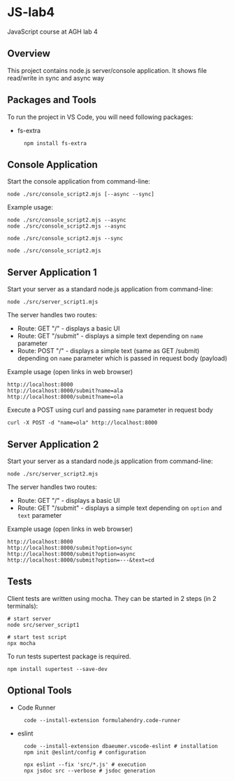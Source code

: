# JS-lab4
JavaScript course at AGH lab 4

## Overview
This project contains node.js server/console application. It shows file read/write in sync and async way

## Packages and Tools
To run the project in VS Code, you will need following packages:
- fs-extra

        npm install fs-extra

## Console Application
Start the console application from command-line:

    node ./src/console_script2.mjs [--async --sync]

Example usage:

    node ./src/console_script2.mjs --async
    node ./src/console_script2.mjs --async
    
    node ./src/console_script2.mjs --sync

    node ./src/console_script2.mjs

## Server Application 1
Start your server as a standard node.js application from command-line:

    node ./src/server_script1.mjs

The server handles two routes:
- Route: GET "/" - displays a basic UI
- Route: GET "/submit" - displays a simple text depending on `name` parameter
- Route: POST "/" - displays a simple text (same as GET /submit) depending on `name` parameter which is passed in request body (payload)

Example usage (open links in web browser)

    http://localhost:8000
    http://localhost:8000/submit?name=ala
    http://localhost:8000/submit?name=ola

Execute a POST using curl and passing `name` parameter in request body

    curl -X POST -d "name=ola" http://localhost:8000

## Server Application 2
Start your server as a standard node.js application from command-line:

    node ./src/server_script2.mjs

The server handles two routes:
- Route: GET "/" - displays a basic UI
- Route: GET "/submit" - displays a simple text depending on `option` and `text` parameter

Example usage (open links in web browser)

    http://localhost:8000
    http://localhost:8000/submit?option=sync
    http://localhost:8000/submit?option=async
    http://localhost:8000/submit?option=---&text=cd


## Tests 
Client tests are written using mocha.
They can be started in 2 steps (in 2 terminals):

    # start server
    node src/server_script1

    # start test script
    npx mocha

To run tests supertest package is required.

    npm install supertest --save-dev

## Optional Tools
- Code Runner

        code --install-extension formulahendry.code-runner

- eslint

        code --install-extension dbaeumer.vscode-eslint # installation
        npm init @eslint/config # configuration

        npx eslint --fix 'src/*.js' # execution
        npx jsdoc src --verbose # jsdoc generation

